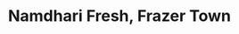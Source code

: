 ---
title: "Namdhari Fresh, Frazer Town"
url: /bangalore/namdhari-fresh-frazer-town/
shop: supermarket
---